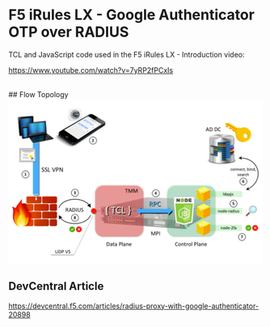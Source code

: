 F5 iRules LX - Google Authenticator OTP over RADIUS
================

TCL and JavaScript code used in the F5 iRules LX - Introduction video:

https://www.youtube.com/watch?v=7yRP2fPCxIs

<br>
## Flow Topology
<img src="flow.png">

## DevCentral Article
https://devcentral.f5.com/articles/radius-proxy-with-google-authenticator-20898
